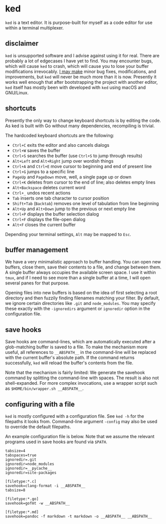# ked

`ked` is a text editor. It is purpose-built for myself as a code editor
for use within a terminal multiplexer.

## disclaimer

`ked` is unsupported software and I advise against using it for real.
There are probably a lot of edgecases I have yet to find. You may
encounter bugs, which will cause `ked` to crash, which will cause you to
lose your buffer modifications irrevocably. [I may make](TODO.md) minor
bug fixes, modifications, and improvements, but `ked` will never be much
more than it is now. Presently it works well enough that after
bootstrapping the project with another editor, `ked` itself has mostly
been with developed with `ked` using macOS and GNU/Linux.

## shortcuts

Presently the only way to change keyboard shortcuts is by editing the
code. As ked is built with Go without many dependencies, recompiling is
trivial.

The hardcoded keyboard shortcuts are the following:

-   `Ctrl+C` exits the editor and also cancels dialogs
-   `Ctrl+W` saves the buffer
-   `Ctrl+S` searches the buffer (use `Ctrl+S` to jump through results)
-   `Alt+Left` and `Alt+Right` jump over wordish things
-   `Ctrl+A` and `Ctrl+E` move cursor to beginning and end of present
    line
-   `Ctrl+G` jumps to a specific line
-   `PageUp` and `PageDown` move, well, a single page up or down
-   `Ctrl+K` deletes from cursor to the end of line; also deletes empty
    lines
-   `Alt+Backspace` deletes current word
-   `Ctrl+_` undos recent actions
-   `Tab` inserts one tab character to cursor position
-   `Shift+Tab` (`Backtab`) removes one level of tabulation from line
    beginning
-   `Alt+Up` and `Alt+Down` jump to the previous or next empty line
-   `Ctrl+P` displays the buffer selection dialog
-   `Ctrl+F` displays the file-open dialog
-   `Alt+F` closes the current buffer

Depending your terminal settings, `Alt` may be mapped to `Esc`.

## buffer management

We have a very minimalistic approach to buffer handling. You can open
new buffers, close them, save their contents to a file, and change
between them. A single buffer always occupies the available screen
space. I use it within `tmux`, and if I need to see more than a single
buffer at a time, I will open several panes for that purpose.

Opening files into new buffers is based on the idea of first selecting a
root directory and then fuzzily finding filenames matching your filter.
By default, we ignore certain directories like `.git` and
`node_modules`. You may specify these exactly with the `-ignoredirs`
argument or `ignoredir` option in the configuration file.

## save hooks

Save hooks are command-lines, which are automatically executed after a
glob-matching buffer is saved to a file. To make the mechanism more
useful, all references to `__ABSPATH__` in the command-line will be
replaced with the current buffer's absolute path. If the command returns
successfully, `ked` will reload the buffer's contents from the file.

Note that the mechanism is fairly limited: We generate the savehook
command by splitting the command-line with spaces. The result is also
not shell-expanded. For more complex invocations, use a wrapper script
such as `$HOME/bin/wrapper.sh __ABSPATH__`.

## configuring with a file

`ked` is mostly configured with a configuration file. See `ked -h` for
the filepaths it looks from. Command-line argument `-config` may also be
used to override the default filepaths.

An example configuration file is below. Note that we assume the relevant
programs used in save hooks are found via `$PATH`.

``` {.ini}
tabsize=4
tabspaces=true
ignoredir=.git
ignoredir=node_modules
ignoredir=__pycache__
ignoredir=site-packages

[filetype:*.c]
savehook=clang-format -i __ABSPATH__
tabsize=8

[filetype:*.go]
savehook=gofmt -w __ABSPATH__

[filetype:*.md]
savehook=pandoc -f markdown -t markdown -o __ABSPATH__ __ABSPATH__
```
